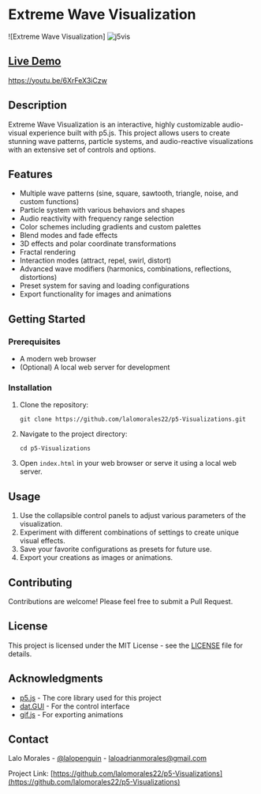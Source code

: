 # Extreme Wave Visualization

![Extreme Wave Visualization]
![j5vis](https://github.com/user-attachments/assets/16a2742f-805c-4276-9e13-d35fdbe8262f)


## [Live Demo](https://youtu.be/6XrFeX3iCzw)
https://youtu.be/6XrFeX3iCzw
## Description

Extreme Wave Visualization is an interactive, highly customizable audio-visual experience built with p5.js. This project allows users to create stunning wave patterns, particle systems, and audio-reactive visualizations with an extensive set of controls and options.

## Features

- Multiple wave patterns (sine, square, sawtooth, triangle, noise, and custom functions)
- Particle system with various behaviors and shapes
- Audio reactivity with frequency range selection
- Color schemes including gradients and custom palettes
- Blend modes and fade effects
- 3D effects and polar coordinate transformations
- Fractal rendering
- Interaction modes (attract, repel, swirl, distort)
- Advanced wave modifiers (harmonics, combinations, reflections, distortions)
- Preset system for saving and loading configurations
- Export functionality for images and animations

## Getting Started

### Prerequisites

- A modern web browser
- (Optional) A local web server for development

### Installation

1. Clone the repository:
   ```
   git clone https://github.com/lalomorales22/p5-Visualizations.git
   ```
2. Navigate to the project directory:
   ```
   cd p5-Visualizations
   ```
3. Open `index.html` in your web browser or serve it using a local web server.

## Usage

1. Use the collapsible control panels to adjust various parameters of the visualization.
2. Experiment with different combinations of settings to create unique visual effects.
3. Save your favorite configurations as presets for future use.
4. Export your creations as images or animations.

## Contributing

Contributions are welcome! Please feel free to submit a Pull Request.

## License

This project is licensed under the MIT License - see the [LICENSE](LICENSE) file for details.

## Acknowledgments

- [p5.js](https://p5js.org/) - The core library used for this project
- [dat.GUI](https://github.com/dataarts/dat.gui) - For the control interface
- [gif.js](https://github.com/jnordberg/gif.js) - For exporting animations

## Contact

Lalo Morales - [@lalopenguin]([https://x.com/lalopenguin]) - laloadrianmorales@gmail.com

Project Link: [https://github.com/lalomorales22/p5-Visualizations](https://github.com/lalomorales22/p5-Visualizations)
